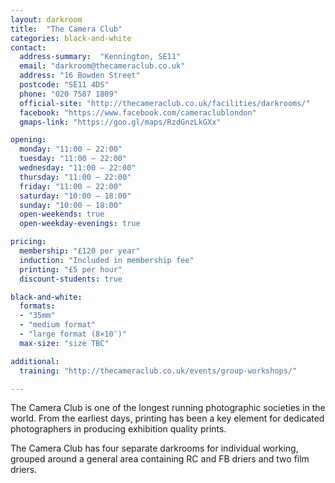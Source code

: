 ```yaml
---
layout: darkroom
title:  "The Camera Club"
categories: black-and-white
contact:
  address-summary:  "Kennington, SE11"
  email: "darkroom@thecameraclub.co.uk"
  address: "16 Bowden Street"
  postcode: "SE11 4DS"
  phone: "020 7587 1809"
  official-site: "http://thecameraclub.co.uk/facilities/darkrooms/"
  facebook: "https://www.facebook.com/cameraclublondon"
  gmaps-link: "https://goo.gl/maps/RzdGnzLkGXx"

opening:
  monday: "11:00 – 22:00"
  tuesday: "11:00 – 22:00"
  wednesday: "11:00 – 22:00"
  thursday: "11:00 – 22:00"
  friday: "11:00 – 22:00"
  saturday: "10:00 – 18:00"
  sunday: "10:00 – 18:00"
  open-weekends: true
  open-weekday-evenings: true

pricing:
  membership: "£120 per year"
  induction: "Included in membership fee"
  printing: "£5 per hour"
  discount-students: true

black-and-white:
  formats:
  - "35mm"
  - "medium format"
  - "large format (8×10″)"
  max-size: "size TBC"

additional:
  training: "http://thecameraclub.co.uk/events/group-workshops/"

---
```


The Camera Club is one of the longest running photographic societies in the world. From the earliest days, printing has been a key element for dedicated photographers in producing exhibition quality prints.

The Camera Club has four separate darkrooms for individual working, grouped around a general area containing RC and FB driers and two film driers.

